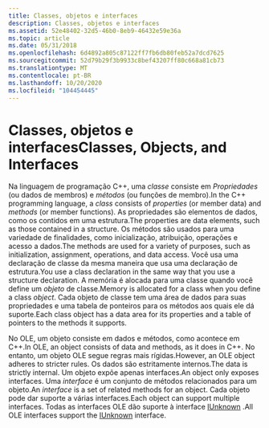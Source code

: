 ```yaml
---
title: Classes, objetos e interfaces
description: Classes, objetos e interfaces
ms.assetid: 52e48402-32d5-46b0-8eb9-46432e59e36a
ms.topic: article
ms.date: 05/31/2018
ms.openlocfilehash: 6d4892a805c87122ff7fb6db80feb52a7dcd7625
ms.sourcegitcommit: 52d79b29f3b9933c8bef43207ff80c668a81cb73
ms.translationtype: MT
ms.contentlocale: pt-BR
ms.lasthandoff: 10/20/2020
ms.locfileid: "104454445"
---
```

# <a name="classes-objects-and-interfaces"></a><span data-ttu-id="f6b02-103">Classes, objetos e interfaces</span><span class="sxs-lookup"><span data-stu-id="f6b02-103">Classes, Objects, and Interfaces</span></span>

<span data-ttu-id="f6b02-104">Na linguagem de programação C++, uma *classe* consiste em *Propriedades* (ou dados de membros) e *métodos* (ou funções de membro).</span><span class="sxs-lookup"><span data-stu-id="f6b02-104">In the C++ programming language, a *class* consists of *properties* (or member data) and *methods* (or member functions).</span></span> <span data-ttu-id="f6b02-105">As propriedades são elementos de dados, como os contidos em uma estrutura.</span><span class="sxs-lookup"><span data-stu-id="f6b02-105">The properties are data elements, such as those contained in a structure.</span></span> <span data-ttu-id="f6b02-106">Os métodos são usados para uma variedade de finalidades, como inicialização, atribuição, operações e acesso a dados.</span><span class="sxs-lookup"><span data-stu-id="f6b02-106">The methods are used for a variety of purposes, such as initialization, assignment, operations, and data access.</span></span> <span data-ttu-id="f6b02-107">Você usa uma declaração de classe da mesma maneira que usa uma declaração de estrutura.</span><span class="sxs-lookup"><span data-stu-id="f6b02-107">You use a class declaration in the same way that you use a structure declaration.</span></span> <span data-ttu-id="f6b02-108">A memória é alocada para uma classe quando você define um *objeto* de classe.</span><span class="sxs-lookup"><span data-stu-id="f6b02-108">Memory is allocated for a class when you define a class *object*.</span></span> <span data-ttu-id="f6b02-109">Cada objeto de classe tem uma área de dados para suas propriedades e uma tabela de ponteiros para os métodos aos quais ele dá suporte.</span><span class="sxs-lookup"><span data-stu-id="f6b02-109">Each class object has a data area for its properties and a table of pointers to the methods it supports.</span></span>

<span data-ttu-id="f6b02-110">No OLE, um objeto consiste em dados e métodos, como acontece em C++.</span><span class="sxs-lookup"><span data-stu-id="f6b02-110">In OLE, an object consists of data and methods, as it does in C++.</span></span> <span data-ttu-id="f6b02-111">No entanto, um objeto OLE segue regras mais rígidas.</span><span class="sxs-lookup"><span data-stu-id="f6b02-111">However, an OLE object adheres to stricter rules.</span></span> <span data-ttu-id="f6b02-112">Os dados são estritamente internos.</span><span class="sxs-lookup"><span data-stu-id="f6b02-112">The data is strictly internal.</span></span> <span data-ttu-id="f6b02-113">Um objeto expõe apenas interfaces.</span><span class="sxs-lookup"><span data-stu-id="f6b02-113">An object only exposes interfaces.</span></span> <span data-ttu-id="f6b02-114">Uma *interface* é um conjunto de métodos relacionados para um objeto.</span><span class="sxs-lookup"><span data-stu-id="f6b02-114">An *interface* is a set of related methods for an object.</span></span> <span data-ttu-id="f6b02-115">Cada objeto pode dar suporte a várias interfaces.</span><span class="sxs-lookup"><span data-stu-id="f6b02-115">Each object can support multiple interfaces.</span></span> <span data-ttu-id="f6b02-116">Todas as interfaces OLE dão suporte à interface [IUnknown](/windows/win32/api/unknwn/nn-unknwn-iunknown) .</span><span class="sxs-lookup"><span data-stu-id="f6b02-116">All OLE interfaces support the [IUnknown](/windows/win32/api/unknwn/nn-unknwn-iunknown) interface.</span></span>

 

 




